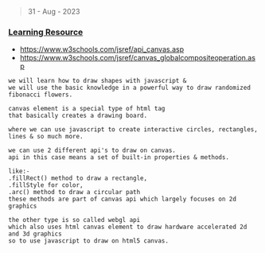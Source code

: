> 31 - Aug - 2023

### [Learning Resource](https://youtu.be/ymmtEgp0Tuc?si=PBXKYNFfZ5A1jDGn)

- https://www.w3schools.com/jsref/api_canvas.asp
- https://www.w3schools.com/jsref/canvas_globalcompositeoperation.asp

```
we will learn how to draw shapes with javascript &
we will use the basic knowledge in a powerful way to draw randomized fibonacci flowers.

canvas element is a special type of html tag
that basically creates a drawing board.

where we can use javascript to create interactive circles, rectangles, lines & so much more.

we can use 2 different api's to draw on canvas.
api in this case means a set of built-in properties & methods.

like:-
.fillRect() method to draw a rectangle,
.fillStyle for color,
.arc() method to draw a circular path
these methods are part of canvas api which largely focuses on 2d graphics

the other type is so called webgl api
which also uses html canvas element to draw hardware accelerated 2d and 3d graphics
so to use javascript to draw on html5 canvas.
```
